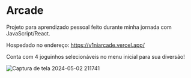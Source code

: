 # Arcade

Projeto para aprendizado pessoal feito durante minha jornada com JavaScript/React.

Hospedado no endereço: https://v1niarcade.vercel.app/

Conta com 4 joguinhos selecionáveis no menu inicial para sua diversão!

![Captura de tela 2024-05-02 211741](https://github.com/V1niCoder/Arcade/assets/135385523/765f1fce-6a5f-47a3-a592-e20aaeb4f8c3)
